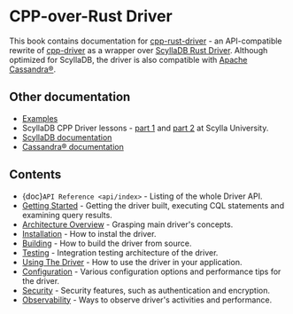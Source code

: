 # CPP-over-Rust Driver
This book contains documentation for [cpp-rust-driver](https://github.com/scylladb/cpp-rust-driver) - an API-compatible rewrite of [cpp-driver](https://github.com/scylladb/cpp-driver) as a wrapper over [ScyllaDB Rust Driver](https://github.com/scylladb/scylla-rust-driver).
Although optimized for ScyllaDB, the driver is also compatible with [Apache Cassandra®](https://cassandra.apache.org/).

## Other documentation
* [Examples](https://github.com/scylladb/cpp-rust-driver/tree/master/examples)
* ScyllaDB CPP Driver lessons - [part 1](https://university.scylladb.com/courses/using-scylla-drivers/lessons/cpp-driver-part-1/)
  and [part 2](https://university.scylladb.com/courses/using-scylla-drivers/lessons/cpp-driver-part-2-prepared-statements/) at Scylla University.
* [ScyllaDB documentation](https://docs.scylladb.com)
* [Cassandra® documentation](https://cassandra.apache.org/doc/latest/)


## Contents
* {doc}`API Reference <api/index>` - Listing of the whole Driver API.
* [Getting Started](topics/getting-started.md) - Getting the driver built, executing CQL statements and examining query results.
* [Architecture Overview](topics/architecture-overview.md) - Grasping main driver's concepts.
* [Installation](topics/installation.md) - How to instal the driver.
* [Building](topics/building.md) - How to build the driver from source.
* [Testing](topics/testing.md) - Integration testing architecture of the driver.
* [Using The Driver](topics/using/index.md) - How to use the driver in your application.
* [Configuration](topics/configuration/index.md) - Various configuration options and performance tips for the driver.
* [Security](topics/security/index.md) - Security features, such as authentication and encryption.
* [Observability](topics/observability/index.md) - Ways to observe driver's activities and performance.

